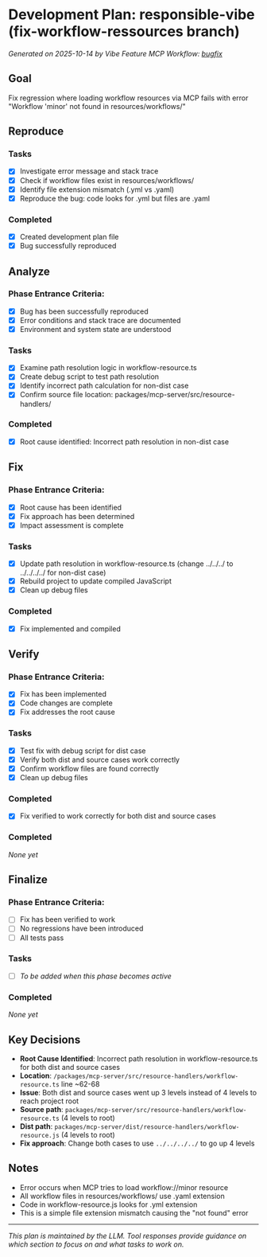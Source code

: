 # Development Plan: responsible-vibe (fix-workflow-ressources branch)

*Generated on 2025-10-14 by Vibe Feature MCP*
*Workflow: [bugfix](https://mrsimpson.github.io/responsible-vibe-mcp/workflows/bugfix)*

## Goal
Fix regression where loading workflow resources via MCP fails with error "Workflow 'minor' not found in resources/workflows/"

## Reproduce
### Tasks
- [x] Investigate error message and stack trace
- [x] Check if workflow files exist in resources/workflows/
- [x] Identify file extension mismatch (.yml vs .yaml)
- [x] Reproduce the bug: code looks for .yml but files are .yaml

### Completed
- [x] Created development plan file
- [x] Bug successfully reproduced

## Analyze

### Phase Entrance Criteria:
- [x] Bug has been successfully reproduced
- [x] Error conditions and stack trace are documented
- [x] Environment and system state are understood

### Tasks
- [x] Examine path resolution logic in workflow-resource.ts
- [x] Create debug script to test path resolution
- [x] Identify incorrect path calculation for non-dist case
- [x] Confirm source file location: packages/mcp-server/src/resource-handlers/

### Completed
- [x] Root cause identified: Incorrect path resolution in non-dist case

## Fix

### Phase Entrance Criteria:
- [x] Root cause has been identified
- [x] Fix approach has been determined
- [x] Impact assessment is complete

### Tasks
- [x] Update path resolution in workflow-resource.ts (change ../../../ to ../../../../ for non-dist case)
- [x] Rebuild project to update compiled JavaScript
- [x] Clean up debug files

### Completed
- [x] Fix implemented and compiled

## Verify

### Phase Entrance Criteria:
- [x] Fix has been implemented
- [x] Code changes are complete
- [x] Fix addresses the root cause

### Tasks
- [x] Test fix with debug script for dist case
- [x] Verify both dist and source cases work correctly
- [x] Confirm workflow files are found correctly
- [x] Clean up debug files

### Completed
- [x] Fix verified to work correctly for both dist and source cases

### Completed
*None yet*

## Finalize

### Phase Entrance Criteria:
- [ ] Fix has been verified to work
- [ ] No regressions have been introduced
- [ ] All tests pass

### Tasks
- [ ] *To be added when this phase becomes active*

### Completed
*None yet*

## Key Decisions
- **Root Cause Identified**: Incorrect path resolution in workflow-resource.ts for both dist and source cases
- **Location**: `/packages/mcp-server/src/resource-handlers/workflow-resource.ts` line ~62-68
- **Issue**: Both dist and source cases went up 3 levels instead of 4 levels to reach project root
- **Source path**: `packages/mcp-server/src/resource-handlers/workflow-resource.ts` (4 levels to root)
- **Dist path**: `packages/mcp-server/dist/resource-handlers/workflow-resource.js` (4 levels to root)
- **Fix approach**: Change both cases to use `../../../../` to go up 4 levels

## Notes
- Error occurs when MCP tries to load workflow://minor resource
- All workflow files in resources/workflows/ use .yaml extension
- Code in workflow-resource.js looks for .yml extension
- This is a simple file extension mismatch causing the "not found" error

---
*This plan is maintained by the LLM. Tool responses provide guidance on which section to focus on and what tasks to work on.*
